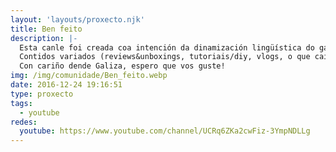 ```yaml
---
layout: 'layouts/proxecto.njk'
title: Ben feito
description: |-
  Esta canle foi creada coa intención da dinamización lingüística do galego dun xeito agradábel e informal; con contido adaptado aos tempos presentes!
  Contidos variados (reviews&unboxings, tutoriais/diy, vlogs, o que caia... malo será)
  Con cariño dende Galiza, espero que vos guste!
img: /img/comunidade/Ben_feito.webp
date: 2016-12-24 19:16:51
type: proxecto
tags:
  - youtube
redes:
  youtube: https://www.youtube.com/channel/UCRq6ZKa2cwFiz-3YmpNDLLg
---
```

